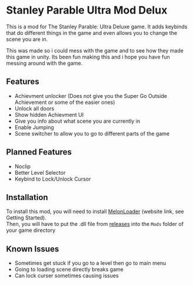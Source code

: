# Stanley Parable Ultra Mod Delux

This is a mod for The Stanley Parable: Ultra Deluxe game.
It adds keybinds that do different things in the game and even allows you to change the scene you are in.

This was made so i could mess with the game and to see how they made this game in unity. 
Its been fun making this and i hope you have fun messing around with the game.

## Features
- Achievment unlocker (Does not give you the Super Go Outside Achievement or some of the easier ones)
- Unlock all doors
- Show hidden Achievment UI
- Give you info about what scene you are currently in
- Enable Jumping
- Scene switcher to allow you to go to different parts of the game

## Planned Features
- Noclip
- Better Level Selector
- Keybind to Lock/Unlock Cursor

## Installation
To install this mod, you will need to install [MelonLoader](https://melonwiki.xyz/) (website link, see Getting Started).  
Then, you will have to put the .dll file from [releases](https://github.com/markthomas007/Stanley-Parable-Ultra-Mod-Delux/releases/) into the `Mods` folder of your game directory

## Known Issues
- Sometimes get stuck if you go to a level then go to main menu
- Going to loading scene directly breaks game
- Can lock curser sometimes causing issues